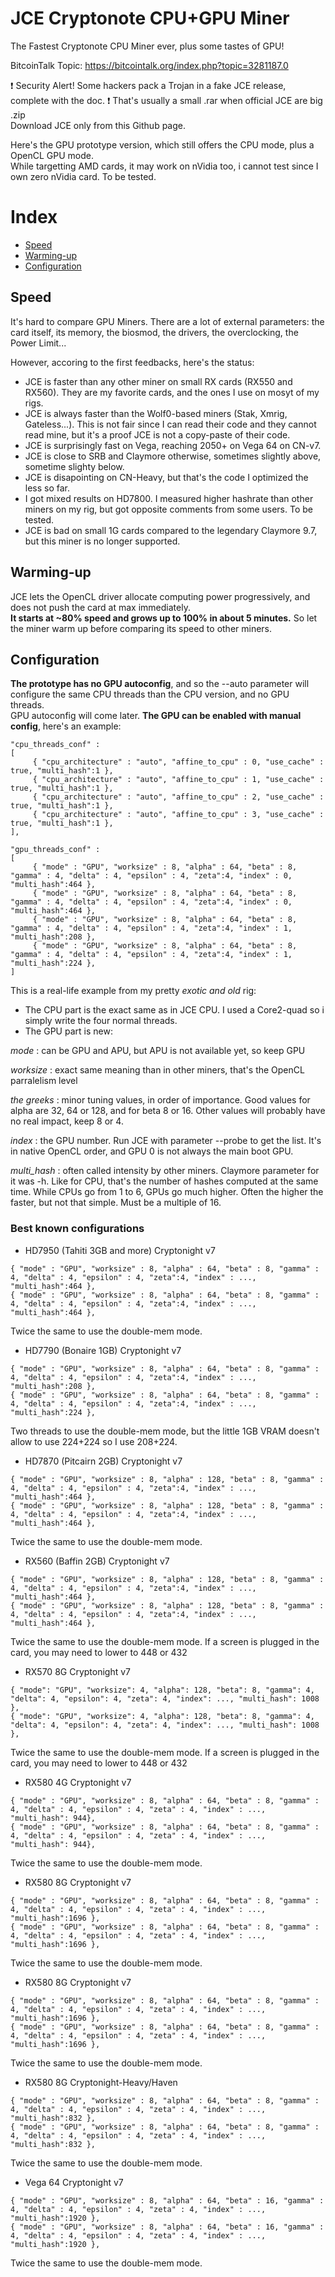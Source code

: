 # JCE Cryptonote CPU+GPU Miner
The Fastest Cryptonote CPU Miner ever, plus some tastes of GPU!

BitcoinTalk Topic: https://bitcointalk.org/index.php?topic=3281187.0

:heavy_exclamation_mark: Security Alert! Some hackers pack a Trojan in a fake JCE release, complete with the doc. :heavy_exclamation_mark: That's usually a small .rar when official JCE are big .zip\
Download JCE only from this Github page.

Here's the GPU prototype version, which still offers the CPU mode, plus a OpenCL GPU mode.\
While targetting AMD cards, it may work on nVidia too, i cannot test since I own zero nVidia card. To be tested.

# Index

* [Speed](#speed)
* [Warming-up](#warming-up)
* [Configuration](#configuration)

## Speed

It's hard to compare GPU Miners. There are a lot of external parameters: the card itself, its memory, the biosmod, the drivers, the overclocking, the Power Limit...

However, accoring to the first feedbacks, here's the status:

* JCE is faster than any other miner on small RX cards (RX550 and RX560). They are my favorite cards, and the ones I use on mosyt of my rigs.
* JCE is always faster than the Wolf0-based miners (Stak, Xmrig, Gateless...). This is not fair since I can read their code and they cannot read mine, but it's a proof JCE is not a copy-paste of their code.
* JCE is surprisingly fast on Vega, reaching 2050+ on Vega 64 on CN-v7.
* JCE is close to SRB and Claymore otherwise, sometimes slightly above, sometime slighty below.
* JCE is disapointing on CN-Heavy, but that's the code I optimized the less so far.
* I got mixed results on HD7800. I measured higher hashrate than other miners on my rig, but got opposite comments from some users. To be tested.
* JCE is bad on small 1G cards compared to the legendary Claymore 9.7, but this miner is no longer supported.

## Warming-up

JCE lets the OpenCL driver allocate computing power progressively, and does not push the card at max immediately.\
**It starts at ~80% speed and grows up to 100% in about 5 minutes.** So let the miner warm up before comparing its speed to other miners.

## Configuration

**The prototype has no GPU autoconfig**, and so the --auto parameter will configure the same CPU threads than the CPU version, and no GPU threads.\
GPU autoconfig will come later. **The GPU can be enabled with manual config**, here's an example:

```
"cpu_threads_conf" : 
[ 
     { "cpu_architecture" : "auto", "affine_to_cpu" : 0, "use_cache" : true, "multi_hash":1 },
     { "cpu_architecture" : "auto", "affine_to_cpu" : 1, "use_cache" : true, "multi_hash":1 },
     { "cpu_architecture" : "auto", "affine_to_cpu" : 2, "use_cache" : true, "multi_hash":1 },
     { "cpu_architecture" : "auto", "affine_to_cpu" : 3, "use_cache" : true, "multi_hash":1 },
],

"gpu_threads_conf" : 
[ 
     { "mode" : "GPU", "worksize" : 8, "alpha" : 64, "beta" : 8, "gamma" : 4, "delta" : 4, "epsilon" : 4, "zeta":4, "index" : 0, "multi_hash":464 },
     { "mode" : "GPU", "worksize" : 8, "alpha" : 64, "beta" : 8, "gamma" : 4, "delta" : 4, "epsilon" : 4, "zeta":4, "index" : 0, "multi_hash":464 },
     { "mode" : "GPU", "worksize" : 8, "alpha" : 64, "beta" : 8, "gamma" : 4, "delta" : 4, "epsilon" : 4, "zeta":4, "index" : 1, "multi_hash":208 },
     { "mode" : "GPU", "worksize" : 8, "alpha" : 64, "beta" : 8, "gamma" : 4, "delta" : 4, "epsilon" : 4, "zeta":4, "index" : 1, "multi_hash":224 },
]
```

This is a real-life example from my pretty *exotic and old* rig:
* The CPU part is the exact same as in JCE CPU. I used a Core2-quad so i simply write the four normal threads.
* The GPU part is new:

*mode* : can be GPU and APU, but APU is not available yet, so keep GPU

*worksize* : exact same meaning than in other miners, that's the OpenCL parralelism level

*the greeks* : minor tuning values, in order of importance. Good values for alpha are 32, 64 or 128, and for beta 8 or 16. Other values will probably have no real impact, keep 8 or 4.

*index* : the GPU number. Run JCE with parameter --probe to get the list. It's in native OpenCL order, and GPU 0 is not always the main boot GPU.

*multi_hash* : often called intensity by other miners. Claymore parameter for it was -h. Like for CPU, that's the number of hashes computed at the same time. While CPUs go from 1 to 6, GPUs go much higher. Often the higher the faster, but not that simple. Must be a multiple of 16.

### Best known configurations

* HD7950 (Tahiti 3GB and more) Cryptonight v7
```
{ "mode" : "GPU", "worksize" : 8, "alpha" : 64, "beta" : 8, "gamma" : 4, "delta" : 4, "epsilon" : 4, "zeta":4, "index" : ..., "multi_hash":464 },
{ "mode" : "GPU", "worksize" : 8, "alpha" : 64, "beta" : 8, "gamma" : 4, "delta" : 4, "epsilon" : 4, "zeta":4, "index" : ..., "multi_hash":464 },
```
Twice the same to use the double-mem mode.


* HD7790 (Bonaire 1GB) Cryptonight v7
```
{ "mode" : "GPU", "worksize" : 8, "alpha" : 64, "beta" : 8, "gamma" : 4, "delta" : 4, "epsilon" : 4, "zeta":4, "index" : ..., "multi_hash":208 },
{ "mode" : "GPU", "worksize" : 8, "alpha" : 64, "beta" : 8, "gamma" : 4, "delta" : 4, "epsilon" : 4, "zeta":4, "index" : ..., "multi_hash":224 },
```
Two threads to use the double-mem mode, but the little 1GB VRAM doesn't allow to use 224+224 so I use 208+224.

* HD7870 (Pitcairn 2GB) Cryptonight v7
```
{ "mode" : "GPU", "worksize" : 8, "alpha" : 128, "beta" : 8, "gamma" : 4, "delta" : 4, "epsilon" : 4, "zeta":4, "index" : ..., "multi_hash":464 },
{ "mode" : "GPU", "worksize" : 8, "alpha" : 128, "beta" : 8, "gamma" : 4, "delta" : 4, "epsilon" : 4, "zeta":4, "index" : ..., "multi_hash":464 },
```
Twice the same to use the double-mem mode.

* RX560 (Baffin 2GB) Cryptonight v7
```
{ "mode" : "GPU", "worksize" : 8, "alpha" : 128, "beta" : 8, "gamma" : 4, "delta" : 4, "epsilon" : 4, "zeta":4, "index" : ..., "multi_hash":464 },
{ "mode" : "GPU", "worksize" : 8, "alpha" : 128, "beta" : 8, "gamma" : 4, "delta" : 4, "epsilon" : 4, "zeta":4, "index" : ..., "multi_hash":464 },
```
Twice the same to use the double-mem mode. If a screen is plugged in the card, you may need to lower to 448 or 432

* RX570 8G Cryptonight v7
```
{ "mode": "GPU", "worksize": 4, "alpha": 128, "beta": 8, "gamma": 4, "delta": 4, "epsilon": 4, "zeta": 4, "index": ..., "multi_hash": 1008 },
{ "mode": "GPU", "worksize": 4, "alpha": 128, "beta": 8, "gamma": 4, "delta": 4, "epsilon": 4, "zeta": 4, "index": ..., "multi_hash": 1008 },
```
Twice the same to use the double-mem mode. If a screen is plugged in the card, you may need to lower to 448 or 432

* RX580 4G Cryptonight v7
```
{ "mode" : "GPU", "worksize" : 8, "alpha" : 64, "beta" : 8, "gamma" : 4, "delta" : 4, "epsilon" : 4, "zeta" : 4, "index" : ..., "multi_hash": 944},
{ "mode" : "GPU", "worksize" : 8, "alpha" : 64, "beta" : 8, "gamma" : 4, "delta" : 4, "epsilon" : 4, "zeta" : 4, "index" : ..., "multi_hash": 944}, 
```
Twice the same to use the double-mem mode.

* RX580 8G Cryptonight v7

```
{ "mode" : "GPU", "worksize" : 8, "alpha" : 64, "beta" : 8, "gamma" : 4, "delta" : 4, "epsilon" : 4, "zeta" : 4, "index" : ..., "multi_hash":1696 },
{ "mode" : "GPU", "worksize" : 8, "alpha" : 64, "beta" : 8, "gamma" : 4, "delta" : 4, "epsilon" : 4, "zeta" : 4, "index" : ..., "multi_hash":1696 }, 
```
Twice the same to use the double-mem mode.

* RX580 8G Cryptonight v7

```
{ "mode" : "GPU", "worksize" : 8, "alpha" : 64, "beta" : 8, "gamma" : 4, "delta" : 4, "epsilon" : 4, "zeta" : 4, "index" : ..., "multi_hash":1696 },
{ "mode" : "GPU", "worksize" : 8, "alpha" : 64, "beta" : 8, "gamma" : 4, "delta" : 4, "epsilon" : 4, "zeta" : 4, "index" : ..., "multi_hash":1696 }, 
```
Twice the same to use the double-mem mode.

* RX580 8G Cryptonight-Heavy/Haven

```
{ "mode" : "GPU", "worksize" : 8, "alpha" : 64, "beta" : 8, "gamma" : 4, "delta" : 4, "epsilon" : 4, "zeta" : 4, "index" : ..., "multi_hash":832 },
{ "mode" : "GPU", "worksize" : 8, "alpha" : 64, "beta" : 8, "gamma" : 4, "delta" : 4, "epsilon" : 4, "zeta" : 4, "index" : ..., "multi_hash":832 }, 
```
Twice the same to use the double-mem mode.

* Vega 64 Cryptonight v7
```
{ "mode" : "GPU", "worksize" : 8, "alpha" : 64, "beta" : 16, "gamma" : 4, "delta" : 4, "epsilon" : 4, "zeta" : 4, "index" : ..., "multi_hash":1920 },
{ "mode" : "GPU", "worksize" : 8, "alpha" : 64, "beta" : 16, "gamma" : 4, "delta" : 4, "epsilon" : 4, "zeta" : 4, "index" : ..., "multi_hash":1920 },
```
Twice the same to use the double-mem mode.
